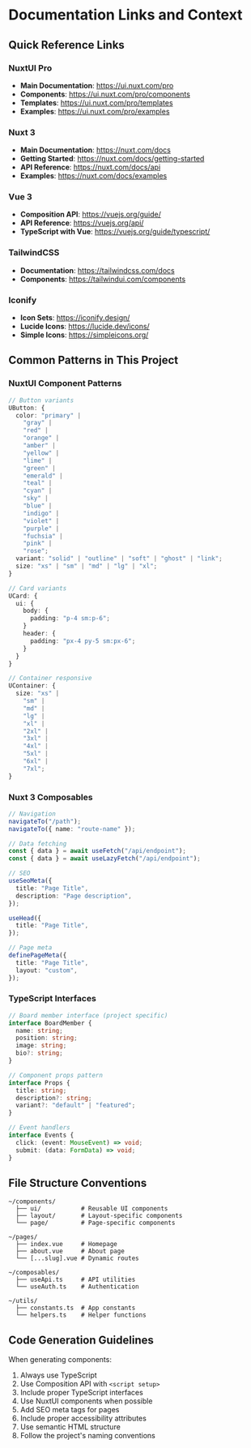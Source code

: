 # Documentation Links and Context

## Quick Reference Links

### NuxtUI Pro

- **Main Documentation**: <https://ui.nuxt.com/pro>
- **Components**: <https://ui.nuxt.com/pro/components>
- **Templates**: <https://ui.nuxt.com/pro/templates>
- **Examples**: <https://ui.nuxt.com/pro/examples>

### Nuxt 3

- **Main Documentation**: <https://nuxt.com/docs>
- **Getting Started**: <https://nuxt.com/docs/getting-started>
- **API Reference**: <https://nuxt.com/docs/api>
- **Examples**: <https://nuxt.com/docs/examples>

### Vue 3

- **Composition API**: <https://vuejs.org/guide/>
- **API Reference**: <https://vuejs.org/api/>
- **TypeScript with Vue**: <https://vuejs.org/guide/typescript/>

### TailwindCSS

- **Documentation**: <https://tailwindcss.com/docs>
- **Components**: <https://tailwindui.com/components>

### Iconify

- **Icon Sets**: <https://iconify.design/>
- **Lucide Icons**: <https://lucide.dev/icons/>
- **Simple Icons**: <https://simpleicons.org/>

## Common Patterns in This Project

### NuxtUI Component Patterns

```typescript
// Button variants
UButton: {
  color: "primary" |
    "gray" |
    "red" |
    "orange" |
    "amber" |
    "yellow" |
    "lime" |
    "green" |
    "emerald" |
    "teal" |
    "cyan" |
    "sky" |
    "blue" |
    "indigo" |
    "violet" |
    "purple" |
    "fuchsia" |
    "pink" |
    "rose";
  variant: "solid" | "outline" | "soft" | "ghost" | "link";
  size: "xs" | "sm" | "md" | "lg" | "xl";
}

// Card variants
UCard: {
  ui: {
    body: {
      padding: "p-4 sm:p-6";
    }
    header: {
      padding: "px-4 py-5 sm:px-6";
    }
  }
}

// Container responsive
UContainer: {
  size: "xs" |
    "sm" |
    "md" |
    "lg" |
    "xl" |
    "2xl" |
    "3xl" |
    "4xl" |
    "5xl" |
    "6xl" |
    "7xl";
}
```

### Nuxt 3 Composables

```typescript
// Navigation
navigateTo("/path");
navigateTo({ name: "route-name" });

// Data fetching
const { data } = await useFetch("/api/endpoint");
const { data } = await useLazyFetch("/api/endpoint");

// SEO
useSeoMeta({
  title: "Page Title",
  description: "Page description",
});

useHead({
  title: "Page Title",
});

// Page meta
definePageMeta({
  title: "Page Title",
  layout: "custom",
});
```

### TypeScript Interfaces

```typescript
// Board member interface (project specific)
interface BoardMember {
  name: string;
  position: string;
  image: string;
  bio?: string;
}

// Component props pattern
interface Props {
  title: string;
  description?: string;
  variant?: "default" | "featured";
}

// Event handlers
interface Events {
  click: (event: MouseEvent) => void;
  submit: (data: FormData) => void;
}
```

## File Structure Conventions

```
~/components/
  ├── ui/           # Reusable UI components
  ├── layout/       # Layout-specific components
  └── page/         # Page-specific components

~/pages/
  ├── index.vue     # Homepage
  ├── about.vue     # About page
  └── [...slug].vue # Dynamic routes

~/composables/
  ├── useApi.ts     # API utilities
  └── useAuth.ts    # Authentication

~/utils/
  ├── constants.ts  # App constants
  └── helpers.ts    # Helper functions
```

## Code Generation Guidelines

When generating components:

1. Always use TypeScript
2. Use Composition API with `<script setup>`
3. Include proper TypeScript interfaces
4. Use NuxtUI components when possible
5. Add SEO meta tags for pages
6. Include proper accessibility attributes
7. Use semantic HTML structure
8. Follow the project's naming conventions
